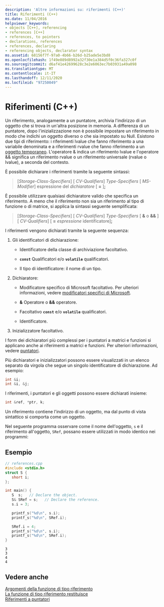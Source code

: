 ```yaml
---
description: 'Altre informazioni su: riferimenti (C++)'
title: Riferimenti (C++)
ms.date: 11/04/2016
helpviewer_keywords:
- objects [C++], referencing
- references [C++]
- references, to pointers
- declarations, references
- references, declaring
- referencing objects, declarator syntax
ms.assetid: 68156f7f-97a0-4b66-b26d-b25ade5e3bd8
ms.openlocfilehash: 1f49e089d8992a32f30e1a384d5f0c36fa327c0f
ms.sourcegitcommit: d6af41e42699628c3e2e6063ec7b03931a49a098
ms.translationtype: MT
ms.contentlocale: it-IT
ms.lasthandoff: 12/11/2020
ms.locfileid: "97250049"
---
```

# <a name="references-c"></a>Riferimenti (C++)

Un riferimento, analogamente a un puntatore, archivia l'indirizzo di un oggetto che si trova in un'altra posizione in memoria. A differenza di un puntatore, dopo l'inizializzazione non è possibile impostare un riferimento in modo che indichi un oggetto diverso o che sia impostato su Null. Esistono due tipi di riferimento: i riferimenti lvalue che fanno riferimento a una variabile denominata e a riferimenti rvalue che fanno riferimento a un [oggetto temporaneo](../cpp/temporary-objects.md). L'operatore & indica un riferimento lvalue e l'operatore && significa un riferimento rvalue o un riferimento universale (rvalue o lvalue), a seconda del contesto.

È possibile dichiarare i riferimenti tramite la seguente sintassi:

> \[*Storage-Class-Specifiers*] \[ *CV-Qualifiers*] *Type-Specifiers* \[ *MS-Modifier*] espressione del *dichiaratore* \[ **=** ]**;**

È possibile utilizzare qualsiasi dichiaratore valido che specifica un riferimento. A meno che il riferimento non sia un riferimento al tipo di funzione o di matrice, si applica la sintassi seguente semplificata:

> \[*Storage-Class-Specifiers*] \[ *CV-Qualifiers*] *Type-Specifiers* \[ **&** o **&&** ] \[ *CV-Qualifiers*]  \[ **=** *espressione* identificatore]**;**

I riferimenti vengono dichiarati tramite la seguente sequenza:

1. Gli identificatori di dichiarazione:

   - Identificatore della classe di archiviazione facoltativo.

   - **`const`** Qualificatori e/o **`volatile`** qualificatori.

   - Il tipo di identificatore: il nome di un tipo.

1. Dichiaratore:

   - Modificatore specifico di Microsoft facoltativo. Per ulteriori informazioni, vedere [modificatori specifici di Microsoft](../cpp/microsoft-specific-modifiers.md).

   - **&** Operatore o **&&** operatore.

   - Facoltativo **`const`** e/o **`volatile`** qualificatori.

   - Identificatore.

1. Inizializzatore facoltativo.

I form dei dichiaratori più complessi per i puntatori a matrici e funzioni si applicano anche ai riferimenti a matrici e funzioni. Per ulteriori informazioni, vedere [puntatori](../cpp/pointers-cpp.md).

Più dichiaratori e inizializzatori possono essere visualizzati in un elenco separato da virgola che segue un singolo identificatore di dichiarazione. Ad esempio:

```cpp
int &i;
int &i, &j;
```

I riferimenti, i puntatori e gli oggetti possono essere dichiarati insieme:

```cpp
int &ref, *ptr, k;
```

Un riferimento contiene l'indirizzo di un oggetto, ma dal punto di vista sintattico si comporta come un oggetto.

Nel seguente programma osservare come il nome dell'oggetto, `s` e il riferimento all'oggetto, `SRef`, possano essere utilizzati in modo identico nei programmi:

## <a name="example"></a>Esempio

```cpp
// references.cpp
#include <stdio.h>
struct S {
   short i;
};

int main() {
   S  s;   // Declare the object.
   S& SRef = s;   // Declare the reference.
   s.i = 3;

   printf_s("%d\n", s.i);
   printf_s("%d\n", SRef.i);

   SRef.i = 4;
   printf_s("%d\n", s.i);
   printf_s("%d\n", SRef.i);
}
```

```Output
3
3
4
4
```

## <a name="see-also"></a>Vedere anche

[Argomenti della funzione di tipo riferimento](../cpp/reference-type-function-arguments.md)<br/>
[La funzione di tipo riferimento restituisce](../cpp/reference-type-function-returns.md)<br/>
[Riferimenti a puntatori](../cpp/references-to-pointers.md)
